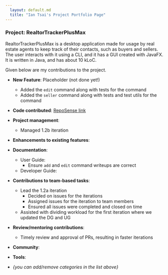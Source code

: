 ```yaml
---
  layout: default.md
  title: "Ian Tsai's Project Portfolio Page"
---
```


### Project: RealtorTrackerPlusMax

RealtorTrackerPlusMax is a desktop application made for usage by real estate agents to keep track of their
contacts, such as buyers and sellers.
The user interacts with it using a CLI, and it has a GUI created with JavaFX. It is written in Java,
and has about 10 kLoC.

Given below are my contributions to the project.

* **New Feature**: Placeholder (not done yet!)
  * Added the `edit` command along with tests for the command
  * Added the `seller` command along with tests and test utils for the command
* **Code contributed**: [RepoSense link]()

* **Project management**:
  * Managed 1.2b iteration
* **Enhancements to existing features**:

* **Documentation**:
    * User Guide:
      * Ensure `add` and `edit` command writeups are correct
    * Developer Guide:

* **Contributions to team-based tasks**:
  * Lead the 1.2a iteration
    * Decided on issues for the iterations
    * Assigned issues for the iteration to team members
    * Ensured all issues were completed and closed on time
  * Assisted with dividing workload for the first iteration where we updated the DG and UG
* **Review/mentoring contributions**:
  * Timely review and approval of PRs, resulting in faster iterations

* **Community**:
* **Tools**:

* _{you can add/remove categories in the list above}_
